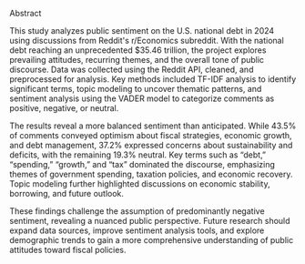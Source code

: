 Abstract

This study analyzes public sentiment on the U.S. national debt in 2024 using discussions from Reddit's r/Economics subreddit. With the national debt reaching an unprecedented $35.46 trillion, the project explores prevailing attitudes, recurring themes, and the overall tone of public discourse. Data was collected using the Reddit API, cleaned, and preprocessed for analysis. Key methods included TF-IDF analysis to identify significant terms, topic modeling to uncover thematic patterns, and sentiment analysis using the VADER model to categorize comments as positive, negative, or neutral.

The results reveal a more balanced sentiment than anticipated. While 43.5% of comments conveyed optimism about fiscal strategies, economic growth, and debt management, 37.2% expressed concerns about sustainability and deficits, with the remaining 19.3% neutral. Key terms such as “debt,” “spending,” “growth,” and “tax” dominated the discourse, emphasizing themes of government spending, taxation policies, and economic recovery. Topic modeling further highlighted discussions on economic stability, borrowing, and future outlook.

These findings challenge the assumption of predominantly negative sentiment, revealing a nuanced public perspective. Future research should expand data sources, improve sentiment analysis tools, and explore demographic trends to gain a more comprehensive understanding of public attitudes toward fiscal policies.
